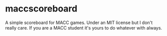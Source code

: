 # maccscoreboard
A simple scoreboard for MACC games.
Under an MIT license but I don't really care.
If you are a MACC student it's yours to do whatever with always.
